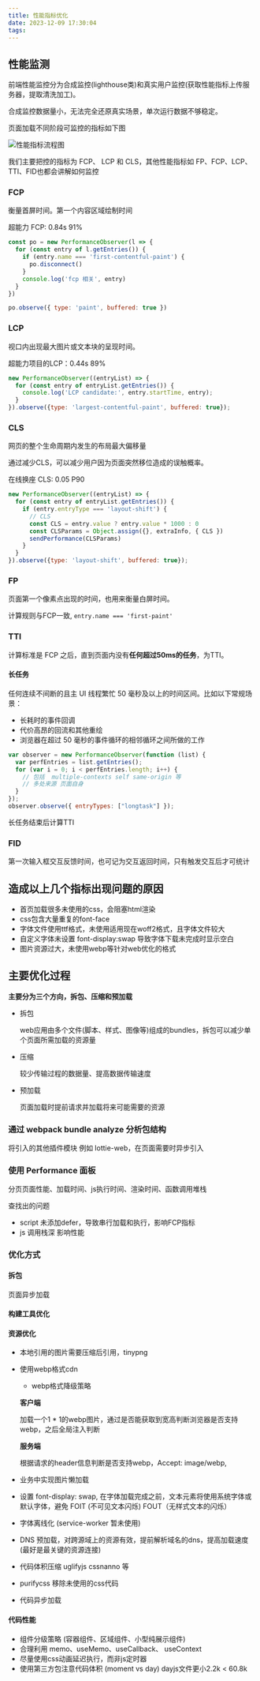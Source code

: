 ```yaml
---
title: 性能指标优化
date: 2023-12-09 17:30:04
tags:
---
```


## 性能监测

前端性能监控分为合成监控(lighthouse类)和真实用户监控(获取性能指标上传服务器，提取清洗加工)。

合成监控数据量小，无法完全还原真实场景，单次运行数据不够稳定。

页面加载不同阶段可监控的指标如下图

![性能指标流程图](https://static.geekbang.org/infoq/5c6bce24ba464.png)


我们主要把控的指标为 FCP、 LCP 和 CLS，其他性能指标如 FP、FCP、LCP、TTI、FID也都会讲解如何监控

### FCP

衡量首屏时间。第一个内容区域绘制时间

超能力 FCP: 0.84s 91%

```js
const po = new PerformanceObserver(l => {
  for (const entry of l.getEntries()) {
    if (entry.name === 'first-contentful-paint') {
      po.disconnect()
    }
    console.log('fcp 相关', entry)
  }
})

po.observe({ type: 'paint', buffered: true })
```

### LCP

视口内出现最大图片或文本块的呈现时间。

超能力项目的LCP：0.44s 89%

```js
new PerformanceObserver((entryList) => {
  for (const entry of entryList.getEntries()) {
    console.log('LCP candidate:', entry.startTime, entry);
  }
}).observe({type: 'largest-contentful-paint', buffered: true});
```

### CLS

网页的整个生命周期内发生的布局最大偏移量

通过减少CLS，可以减少用户因为页面突然移位造成的误触概率。

在线换座 CLS: 0.05 P90

```js
new PerformanceObserver((entryList) => {
  for (const entry of entryList.getEntries()) {
    if (entry.entryType === 'layout-shift') {
      // CLS
      const CLS = entry.value ? entry.value * 1000 : 0
      const CLSParams = Object.assign({}, extraInfo, { CLS })
      sendPerformance(CLSParams)
    }
  }
}).observe({type: 'layout-shift', buffered: true});
```

### FP

页面第一个像素点出现的时间，也用来衡量白屏时间。

计算规则与FCP一致, `entry.name === 'first-paint'`

### TTI

计算标准是 FCP 之后，直到页面内没有**任何超过50ms的任务**，为TTI。

#### 长任务

任何连续不间断的且主 UI 线程繁忙 50 毫秒及以上的时间区间。比如以下常规场景：

- 长耗时的事件回调
- 代价高昂的回流和其他重绘
- 浏览器在超过 50 毫秒的事件循环的相邻循环之间所做的工作

```js
var observer = new PerformanceObserver(function (list) {
  var perfEntries = list.getEntries();
  for (var i = 0; i < perfEntries.length; i++) {
    // 包括  multiple-contexts self same-origin 等 
    // 多处来源 页面自身 
  }
});
observer.observe({ entryTypes: ["longtask"] });
```

长任务结束后计算TTI

### FID

第一次输入框交互反馈时间，也可记为交互返回时间，只有触发交互后才可统计


## 造成以上几个指标出现问题的原因

- 首页加载很多未使用的css，会阻塞html渲染
- css包含大量重复的font-face
- 字体文件使用ttf格式，未使用适用现在woff2格式，且字体文件较大
- 自定义字体未设置 font-display:swap 导致字体下载未完成时显示空白
- 图片资源过大，未使用webp等针对web优化的格式
  

## 主要优化过程

**主要分为三个方向，拆包、压缩和预加载**

- 拆包
  
  web应用由多个文件(脚本、样式、图像等)组成的bundles，拆包可以减少单个页面所需加载的资源量

- 压缩

  较少传输过程的数据量、提高数据传输速度

- 预加载
  
  页面加载时提前请求并加载将来可能需要的资源

### 通过 webpack bundle analyze 分析包结构

将引入的其他插件模块 例如 lottie-web，在页面需要时异步引入

### 使用 Performance 面板

分页页面性能、加载时间、js执行时间、渲染时间、函数调用堆栈

查找出的问题

- script 未添加defer，导致串行加载和执行，影响FCP指标
- js 调用栈深 影响性能
  
### 优化方式

#### 拆包 
页面异步加载

#### 构建工具优化



#### 资源优化

- 本地引用的图片需要压缩后引用，tinypng
- 使用webp格式cdn
  - webp格式降级策略
   
   **客户端**
   
   加载一个1 * 1的webp图片，通过是否能获取到宽高判断浏览器是否支持webp，之后全局注入判断

   **服务端**

   根据请求的header信息判断是否支持webp，Accept: image/webp,

- 业务中实现图片懒加载
- 设置 font-display: swap, 在字体加载完成之前，文本元素将使用系统字体或默认字体，避免 FOIT (不可见文本闪烁) FOUT（无样式文本的闪烁）
- 字体离线化 (service-worker 暂未使用)
- DNS 预加载，对跨源域上的资源有效，提前解析域名的dns，提高加载速度(最好是最关键的资源连接)
- 代码体积压缩 uglifyjs cssnanno 等
- purifycss 移除未使用的css代码
- 代码异步加载
  
#### 代码性能

- 组件分级策略 (容器组件、区域组件、小型纯展示组件)
- 合理利用 memo、useMemo、useCallback、 useContext
- 尽量使用css动画延迟执行，而非js定时器
- 使用第三方包注意代码体积 (moment vs day) dayjs文件更小2.2k < 60.8k

